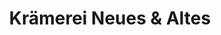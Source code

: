 ---
title: "Krämerei Neues & Altes"
url: /salzhausen/kraemerei-neues-und-altes/
shop: Raumausstattung
---